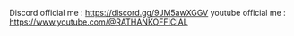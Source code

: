 Discord official me : https://discord.gg/9JM5awXGGV
youtube official me : https://www.youtube.com/@RATHANKOFFICIAL
